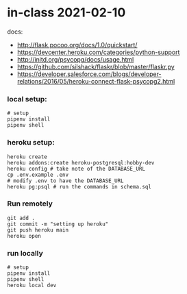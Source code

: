 # in-class 2021-02-10

docs:
* <http://flask.pocoo.org/docs/1.0/quickstart/>
* <https://devcenter.heroku.com/categories/python-support>
* <http://initd.org/psycopg/docs/usage.html>
* <https://github.com/silshack/flaskr/blob/master/flaskr.py>
* <https://developer.salesforce.com/blogs/developer-relations/2016/05/heroku-connect-flask-psycopg2.html>


### local setup:

```
# setup
pipenv install
pipenv shell
```

### heroku setup:

```
heroku create
heroku addons:create heroku-postgresql:hobby-dev
heroku config # take note of the DATABASE_URL
cp .env.example .env
# modify .env to have the DATABASE_URL
heroku pg:psql # run the commands in schema.sql
```

### Run remotely
```
git add .
git commit -m "setting up heroku"
git push heroku main
heroku open
```

### run locally
```
# setup
pipenv install
pipenv shell
heroku local dev
```

